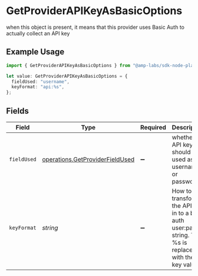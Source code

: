 # GetProviderAPIKeyAsBasicOptions

when this object is present, it means that this provider uses Basic Auth to actually collect an API key

## Example Usage

```typescript
import { GetProviderAPIKeyAsBasicOptions } from "@amp-labs/sdk-node-platform/models/operations";

let value: GetProviderAPIKeyAsBasicOptions = {
  fieldUsed: "username",
  keyFormat: "api:%s",
};
```

## Fields

| Field                                                                                                        | Type                                                                                                         | Required                                                                                                     | Description                                                                                                  | Example                                                                                                      |
| ------------------------------------------------------------------------------------------------------------ | ------------------------------------------------------------------------------------------------------------ | ------------------------------------------------------------------------------------------------------------ | ------------------------------------------------------------------------------------------------------------ | ------------------------------------------------------------------------------------------------------------ |
| `fieldUsed`                                                                                                  | [operations.GetProviderFieldUsed](../../models/operations/getproviderfieldused.md)                           | :heavy_minus_sign:                                                                                           | whether the API key should be used as the username or password.                                              | username                                                                                                     |
| `keyFormat`                                                                                                  | *string*                                                                                                     | :heavy_minus_sign:                                                                                           | How to transform the API key in to a basic auth user:pass string. The %s is replaced with the API key value. | api:%s                                                                                                       |